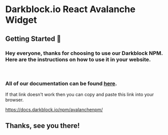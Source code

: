 # Darkblock.io React Avalanche Widget

## Getting Started 🚀

### Hey everyone, thanks for choosing to use our Darkblock NPM. Here are the instructions on how to use it in your website.
<br>

### All of our documentation can be found [here](https://docs.darkblock.io/npm/avalanchenpm/).

If that link doesn't work then you can copy and paste this link into your browser.

https://docs.darkblock.io/npm/avalanchenpm/

## Thanks, see you there!